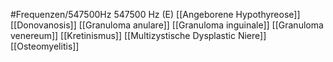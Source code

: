 #Frequenzen/547500Hz
547500 Hz (E)
[[Angeborene Hypothyreose]]
[[Donovanosis]]
[[Granuloma anulare]]
[[Granuloma inguinale]]
[[Granuloma venereum]]
[[Kretinismus]]
[[Multizystische Dysplastic Niere]]
[[Osteomyelitis]]